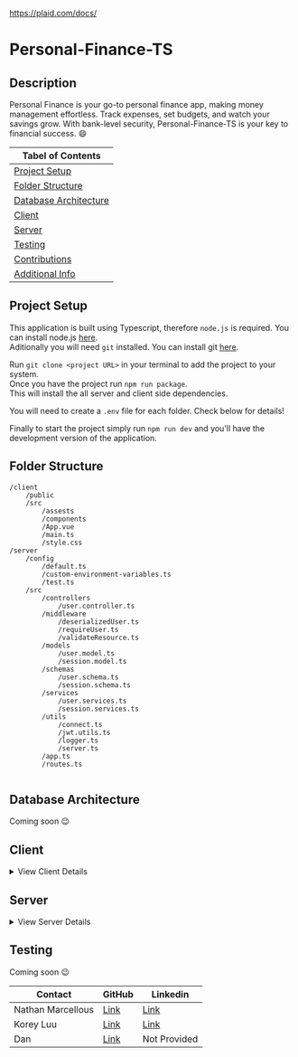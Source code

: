 https://plaid.com/docs/

# Personal-Finance-TS

<a name="Description"></a>

## Description

Personal Finance is your go-to personal finance app, making money management effortless. Track expenses, set budgets, and watch your savings grow. With bank-level security, Personal-Finance-TS is your key to financial success. 😄

| **Tabel of Contents**                           |
| ----------------------------------------------- |
| [Project Setup](#project-setup)                 |
| [Folder Structure](#folder-structure)           |
| [Database Architecture](#database-architecture) |
| [Client](#client)                               |
| [Server](#server)                               |
| [Testing](#testing)                             |
| [Contributions](#contributions)                 |
| [Additional Info](#additional-info)             |

<a name="Project Setup"></a>

## Project Setup

This application is built using Typescript, therefore `node.js` is required. You can install node.js [here](https://nodejs.org/en/).\
Aditionally you will need `git` installed. You can install git [here](https://git-scm.com/downloads).

Run `git clone <project URL>` in your terminal to add the project to your system.\
Once you have the project run `npm run package`.\
This will install the all server and client side dependencies.

You will need to create a `.env` file for each folder. Check below for details!

Finally to start the project simply run `npm run dev` and you'll have the development version of the application.

<a name="Folder Structure"></a>

## Folder Structure

```
/client
    /public
    /src
        /assests
        /components
        /App.vue
        /main.ts
        /style.css
/server
    /config
        /default.ts
        /custom-environment-variables.ts
        /test.ts
    /src
        /controllers
            /user.controller.ts
        /middleware
            /deserializedUser.ts
            /requireUser.ts
            /validateResource.ts
        /models
            /user.model.ts
            /session.model.ts
        /schemas
            /user.schema.ts
            /session.schema.ts
        /services
            /user.services.ts
            /session.services.ts
        /utils
            /connect.ts
            /jwt.utils.ts
            /logger.ts
            /server.ts
        /app.ts
        /routes.ts
    
```

<a name="Database Architecture"></a>

## Database Architecture

Coming soon 😉

## Client
<details>
<summary> View Client Details</summary>
<br>
Coming soon 😉
</details>

## Server
<details>
<summary> View Server Details</summary>
<br>
We are using the the [plaid API](https://plaid.com/) for user security.

Coming soon 😉
</details>

## Testing

Coming soon 😉

<a name="Additional Info"></a>

| Contact           | GitHub                                       | Linkedin                                                  |
| ----------------- | -------------------------------------------- | --------------------------------------------------------- |
| Nathan Marcellous | [Link](https://github.com/TabuHana)          | [Link](https://www.linkedin.com/in/nathaniel-marcellous/) |
| Korey Luu         | [Link](https://github.com/Ahrionic)          | [Link](https://www.linkedin.com/in/korey-luu-b21640230/)  |
| Dan               | [Link](https://github.com/tsukidan/tsukidan) | Not Provided                                              |